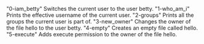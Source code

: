 "0-iam_betty"           Switches the current user to the user betty.
"1-who_am_i"            Prints the effective username of the current user.
"2-groups"              Prints all the groups the current user is part of.
"3-new_owner"           Changes the owner of the file hello to the user betty.
"4-empty"               Creates an empty file called hello.
"5-execute"             Adds execute permission to the owner of the file hello. 
